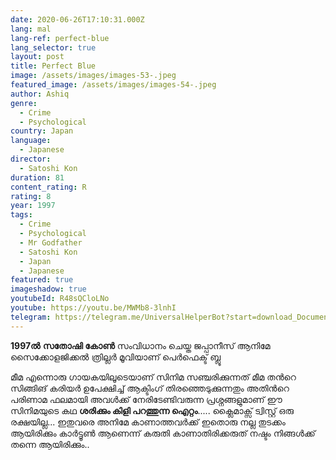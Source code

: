 ```yaml
---
date: 2020-06-26T17:10:31.000Z
lang: mal
lang-ref: perfect-blue
lang_selector: true
layout: post
title: Perfect Blue
image: /assets/images/images-53-.jpeg
featured_image: /assets/images/images-54-.jpeg
author: Ashiq
genre:
  - Crime
  - Psychological
country: Japan
language:
  - Japanese
director:
  - Satoshi Kon
duration: 81
content_rating: R
rating: 8
year: 1997
tags:
  - Crime
  - Psychological
  - Mr Godfather
  - Satoshi Kon
  - Japan
  - Japanese
featured: true
imageshadow: true
youtubeId: R48sQCloLNo
youtube: https://youtu.be/MWMb8-3lnhI
telegram: https://telegram.me/UniversalHelperBot?start=download_Document_628
---
```

**1997ൽ** **സതോഷി കോൺ** സംവിധാനം ചെയ്ത ജപ്പാനീസ് ആനിമേ സൈക്കോളജിക്കൽ ത്രില്ലർ മൂവിയാണ്
പെർഫെക്ട് ബ്ലൂ

മീമ എന്നൊരു ഗായകയിലൂടെയാണ് സിനിമ സഞ്ചരിക്കുന്നത്
മീമ തൻറെ സിങ്ങിങ് കരിയർ ഉപേക്ഷിച്ച് ആക്ടിംഗ് തിരഞ്ഞെടുക്കുന്നതും അതിൻറെ പരിണാമ ഫലമായി അവൾക്ക് നേരിടേണ്ടിവരുന്ന
പ്രശ്നങ്ങളുമാണ്  ഈ സിനിമയുടെ കഥ
**ശരിക്കും കിളി പറത്തുന്ന ഐറ്റം**.....
ക്ലൈമാക്സ് ട്വിസ്റ്റ് ഒരു രക്ഷയില്ല...
ഇതുവരെ അനിമേ കാണാത്തവർക്ക്
ഇതൊരു നല്ല തുടക്കം ആയിരിക്കും
കാർട്ടൂൺ ആണെന്ന് കരുതി കാണാതിരിക്കരുത്
നഷ്ടം നിങ്ങൾക്ക് തന്നെ ആയിരിക്കും..